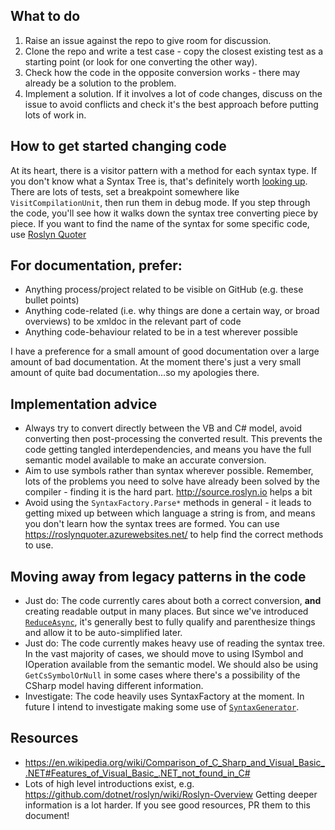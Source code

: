## What to do
1. Raise an issue against the repo to give room for discussion.
2. Clone the repo and write a test case - copy the closest existing test as a starting point (or look for one converting the other way).
3. Check how the code in the opposite conversion works - there may already be a solution to the problem.
4. Implement a solution. If it involves a lot of code changes, discuss on the issue to avoid conflicts and check it's the best approach before putting lots of work in.

## How to get started changing code
At its heart, there is a visitor pattern with a method for each syntax type. If you don't know what a Syntax Tree is, that's definitely worth [looking up](https://github.com/dotnet/roslyn/wiki/Roslyn-Overview). There are lots of tests, set a breakpoint somewhere like `VisitCompilationUnit`, then run them in debug mode. If you step through the code, you'll see how it walks down the syntax tree converting piece by piece. If you want to find the name of the syntax for some specific code, use [Roslyn Quoter](https://roslynquoter.azurewebsites.net/)

## For documentation, prefer:
* Anything process/project related to be visible on GitHub (e.g. these bullet points)
* Anything code-related (i.e. why things are done a certain way, or broad overviews) to be xmldoc in the relevant part of code
* Anything code-behaviour related to be in a test wherever possible

I have a preference for a small amount of good documentation over a large amount of bad documentation.
At the moment there's just a very small amount of quite bad documentation...so my apologies there.

## Implementation advice
* Always try to convert directly between the VB and C# model, avoid converting then post-processing the converted result. This prevents the code getting tangled interdependencies, and means you have the full semantic model available to make an accurate conversion.
* Aim to use symbols rather than syntax wherever possible. Remember, lots of the problems you need to solve have already been solved by the compiler - finding it is the hard part. http://source.roslyn.io helps a bit
* Avoid using the `SyntaxFactory.Parse*` methods in general - it leads to getting mixed up between which language a string is from, and means you don't learn how the syntax trees are formed. You can use https://roslynquoter.azurewebsites.net/ to help find the correct methods to use.

## Moving away from legacy patterns in the code
* Just do: The code currently cares about both a correct conversion, **and** creating readable output in many places. But since we've introduced [`ReduceAsync`](https://docs.microsoft.com/en-us/dotnet/api/microsoft.codeanalysis.simplification.simplifier?view=roslyn-dotnet), it's generally best to fully qualify and parenthesize things and allow it to be auto-simplified later.
* Just do: The code currently makes heavy use of reading the syntax tree. In the vast majority of cases, we should move to using ISymbol and IOperation available from the semantic model. We should also be using `GetCsSymbolOrNull` in some cases where there's a possibility of the CSharp model having different information.
* Investigate: The code heavily uses SyntaxFactory at the moment. In future I  intend to investigate making some use of [`SyntaxGenerator`](https://docs.microsoft.com/en-us/dotnet/api/microsoft.codeanalysis.editing.syntaxgenerator?view=roslyn-dotnet).

## Resources
* https://en.wikipedia.org/wiki/Comparison_of_C_Sharp_and_Visual_Basic_.NET#Features_of_Visual_Basic_.NET_not_found_in_C#
* Lots of high level introductions exist, e.g. https://github.com/dotnet/roslyn/wiki/Roslyn-Overview Getting deeper information is a lot harder. If you see good resources, PR them to this document!
